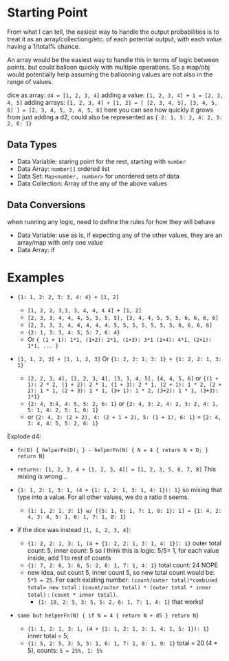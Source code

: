 # Starting Point

From what I can tell, the easiest way to handle the output probabilities is to treat it as an array/collectiong/etc. of each potential output, with each value having a 1/total% chance.

An array would be the easiest way to handle this in terms of logic between points. but could balloon quickly with multiple operations. So a map/obj would potentially help assuming the ballooning values are not also in the range of values.

dice as array: `d4 = [1, 2, 3, 4]`
adding a value: `[1, 2, 3, 4] + 1 = [2, 3, 4, 5]`
adding arrays: `[1, 2, 3, 4] + [1, 2] = [ [2, 3, 4, 5], [3, 4, 5, 6] ] = [2, 3, 4, 5, 3, 4, 5, 6]` here you can see how quickly it grows from just adding a d2, could also be represented as `{ 2: 1, 3: 2, 4: 2, 5: 2, 6: 1}`

## Data Types

- Data Variable: staring point for the rest, starting with `number`
- Data Array: `number[]` ordered list
- Data Set: `Map<number, number>` for unordered sets of data
- Data Collection: Array of the any of the above values

## Data Conversions

when running any logic, need to define the rules for how they will behave

- Data Variable: use as is, if expecting any of the other values, they are an array/map with only one value
- Data Array: if

# Examples

- `{1: 1, 2: 2, 3: 3, 4: 4} + [1, 2]`

  - `[1, 2, 2, 3,3, 3, 4, 4, 4 4] + [1, 2]`
  - `[2, 3, 3, 4, 4, 4, 5, 5, 5, 5], [3, 4, 4, 5, 5, 5, 6, 6, 6, 6]`
  - `[2, 3, 3, 3, 4, 4, 4, 4, 4, 5, 5, 5, 5, 5, 5, 5, 6, 6, 6, 6]`
  - `{2: 1, 3: 3, 4: 5, 5: 7, 6: 4}`
  - Or `{ (1 + 1): 1*1, (1+2): 2*1, (1+3): 3*1 (1+4): 4*1, (2+1): 1*1, ... }`

- `[1, 1, 2, 3] + [1, 1, 2, 3]` Or `{1: 2, 2: 1, 3: 1} + {1: 2, 2: 1, 3: 1}`
  - `[2, 2, 3, 4], [2, 2, 3, 4], [3, 3, 4, 5], [4, 4, 5, 6]` or `{(1 + 1): 2 * 2, (1 + 2): 2 * 1, (1 + 3): 2 * 1, (2 + 1): 1 * 2, (2 + 2): 1 * 1, (2 + 3): 1 * 1, (3+ 1): 1 * 2, (3+2): 1 * 1, (3+3): 1*1}`
  - `{2: 4, 3:4, 4: 5, 5: 2, 6: 1}` or `{2: 4, 3: 2, 4: 2, 3: 2, 4: 1, 5: 1, 4: 2, 5: 1, 6: 1}`
  - or `{2: 4, 3: (2 + 2), 4: (2 + 1 + 2), 5: (1 + 1), 6: 1}` = `{2: 4, 3: 4, 4: 5, 5: 2, 6: 1}`

Explode d4:

- `fn(D) { helperFn(D); } - helperFn(N) { N = 4 { return N + D; } return N}`
- `returns: [1, 2, 3, 4 + [1, 2, 3, 4]] = [1, 2, 3, 5, 6, 7, 8]` This mixing is wrong...
- `{1: 1, 2: 1, 3: 1, (4 + {1: 1, 2: 1, 3: 1, 4: 1}): 1}` so mixing that type into a value. For all other values, we do a ratio it seems.
  - `{1: 1, 2: 1, 3: 1} w/ [{5: 1, 6: 1, 7: 1, 8: 1}: 1] = {1: 4, 2: 4, 3: 4, 5: 1, 6: 1, 7: 1, 8: 1}`
- if the dice was instead `[1, 1, 2, 3, 4]`:

  - `{1: 2, 2: 1, 3: 1, (4 + {1: 2, 2: 1, 3: 1, 4: 1}): 1}` outer total count: 5, inner count: 5 so I think this is logic: 5/5= 1, for each value inside, add 1 to rest of counts
  - `{1: 7, 2: 6, 3: 6, 5: 2, 6: 1, 7: 1, 4: 1}` total count: 24 NOPE
  - new idea, out count 5, inner count 5, so new total count would be: `5*5 = 25`. For each existing number: `(count/outer total)*combined total= new total` : `(count/outer total) * (outer total * inner total)` : `(count * inner total)`.
    - `{1: 10, 2: 5, 3: 5, 5: 2, 6: 1, 7: 1, 4: 1}` that works!

- `same but helperFn(N) { if N = 4 { return N + d5 } return N}`
  - `{1: 1, 2: 1, 3: 1, (4 + {1: 1, 2: 1, 3: 1, 4: 1, 5: 1}): 1}` inner total = 5;
  - `{1: 5, 2: 5, 3: 5, 5: 1, 6: 1, 7: 1, 8: 1, 9: 1}` total = 20 (4 \* 5), counts: `5 = 25%, 1: 5%`
